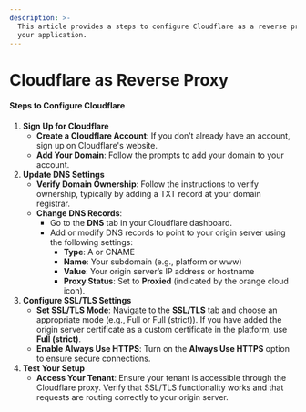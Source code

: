 ```yaml
---
description: >-
  This article provides a steps to configure Cloudflare as a reverse proxy for
  your application.
---
```


# Cloudflare as Reverse Proxy

#### Steps to Configure Cloudflare

1. **Sign Up for Cloudflare**
   * **Create a Cloudflare Account**: If you don’t already have an account, sign up on Cloudflare's website.
   * **Add Your Domain**: Follow the prompts to add your domain to your account.
2. **Update DNS Settings**
   * **Verify Domain Ownership**: Follow the instructions to verify ownership, typically by adding a TXT record at your domain registrar.
   * **Change DNS Records**:
     * Go to the **DNS** tab in your Cloudflare dashboard.
     * Add or modify DNS records to point to your origin server using the following settings:
       * **Type**: A or CNAME
       * **Name**: Your subdomain (e.g., platform or www)
       * **Value**: Your origin server’s IP address or hostname
       * **Proxy Status**: Set to **Proxied** (indicated by the orange cloud icon).
3. **Configure SSL/TLS Settings**
   * **Set SSL/TLS Mode**: Navigate to the **SSL/TLS** tab and choose an appropriate mode (e.g., Full or Full (strict)). If you have added the origin server certificate as a custom certificate in the platform, use **Full (strict)**.
   * **Enable Always Use HTTPS**: Turn on the **Always Use HTTPS** option to ensure secure connections.
4. **Test Your Setup**
   * **Access Your Tenant**: Ensure your tenant is accessible through the Cloudflare proxy. Verify that SSL/TLS functionality works and that requests are routing correctly to your origin server.
